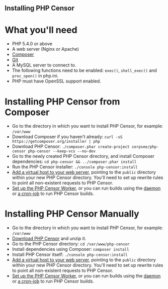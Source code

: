 Installing PHP Censor
---------------------

What you'll need
================

* PHP 5.4.0 or above
* A web server (Nginx or Apache)
* [Composer](https://getcomposer.org/download/)
* [Git](http://git-scm.com/downloads)
* A MySQL server to connect to.
* The following functions need to be enabled: `exec()`, `shell_exec()` and `proc_open()` in php.ini.
* PHP must have OpenSSL support enabled.

Installing PHP Censor from Composer
===================================

* Go to the directory in which you want to install PHP Censor, for example: `/var/www`
* Download Composer if you haven't already: `curl -sS https://getcomposer.org/installer | php`
* Download PHP Censor: `./composer.phar create-project corpsee/php-censor php-censor --keep-vcs --no-dev`
* Go to the newly created PHP Censor directory, and install Composer dependencies: `cd php-censor && ../composer.phar install`
* Run the PHP Censor installer: `./console php-censor:install`
* [Add a virtual host to your web server](virtual_host.md), pointing to the `public` directory within your new PHP Censor directory. You'll need to set up rewrite rules to point all non-existent requests to PHP Censor.
* [Set up the PHP Censor Worker](workers/worker.md), or you can run builds using the [daemon](workers/daemon.md) or [a cron-job](workers/cron.md) to run PHP Censor builds.

Installing PHP Censor Manually
==============================

* Go to the directory in which you want to install PHP Censor, for example: `/var/www`
* [Download PHP Censor](https://github.com/corpsee/php-censor/releases/latest) and unzip it.
* Go to the PHP Censor directory: `cd /var/www/php-censor`
* Install dependencies using Composer: `composer install`
* Install PHP Censor itself: `./console php-censor:install`
* [Add a virtual host to your web server](virtual_host.md), pointing to the `public` directory within your new PHP Censor directory. You'll need to set up rewrite rules to point all non-existent requests to PHP Censor.
* [Set up the PHP Censor Worker](workers/worker.md), or you can run builds using the [daemon](workers/daemon.md) or [a cron-job](workers/cron.md) to run PHP Censor builds.

